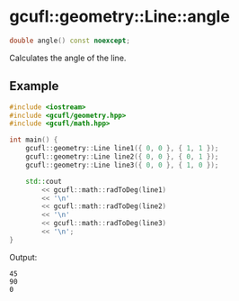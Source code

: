 # gcufl::geometry::Line::angle
```cpp
double angle() const noexcept;
```
Calculates the angle of the line.
## Example
```cpp
#include <iostream>
#include <gcufl/geometry.hpp>
#include <gcufl/math.hpp>

int main() {
	gcufl::geometry::Line line1({ 0, 0 }, { 1, 1 });
	gcufl::geometry::Line line2({ 0, 0 }, { 0, 1 });
	gcufl::geometry::Line line3({ 0, 0 }, { 1, 0 });

	std::cout
		<< gcufl::math::radToDeg(line1)
		<< '\n'
		<< gcufl::math::radToDeg(line2)
		<< '\n'
		<< gcufl::math::radToDeg(line3)
		<< '\n';
}
```
Output:
```
45
90
0
```
